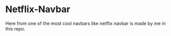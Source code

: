# Netflix-Navbar
Here from one of the most cool navbars like netflix navbar is made by me in this repo.
